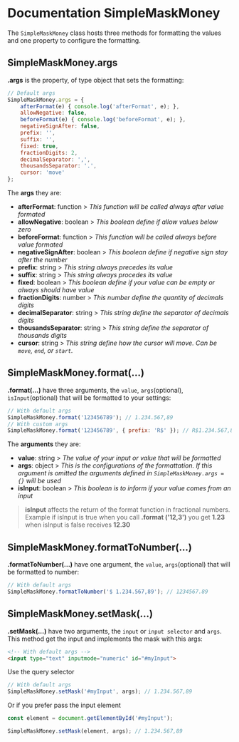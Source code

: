 # Documentation SimpleMaskMoney

The ```SimpleMaskMoney``` class hosts three methods for formatting the values and one property to configure the formatting.

## SimpleMaskMoney.args

**.args** is the property, of type object that sets the formatting:

```javascript
// Default args
SimpleMaskMoney.args = {
    afterFormat(e) { console.log('afterFormat', e); },
    allowNegative: false,
    beforeFormat(e) { console.log('beforeFormat', e); },
    negativeSignAfter: false,
    prefix: '',
    suffix: '',
    fixed: true,
    fractionDigits: 2,
    decimalSeparator: ',',
    thousandsSeparator: '.',
    cursor: 'move'
};
```

The **args** they are:

- **afterFormat**: function > *This function will be called always after value formated*
- **allowNegative**: boolean > *This boolean define if allow values ​​below zero*
- **beforeFormat**: function > *This function will be called always before value formated*
- **negativeSignAfter**: boolean > *This boolean define if negative sign stay after the number*
- **prefix**: string > *This string always precedes its value*
- **suffix**: string > *This string always procedes its value*
- **fixed**: boolean > *This boolean define if your value can be empty or always should have value*
- **fractionDigits**: number > *This number define the quantity of decimals digits*
- **decimalSeparator**: string > *This string define the separator of decimals digits*
- **thousandsSeparator**: string > *This string define the separator of thousands digits*
- **cursor**: string > *This string define how the cursor will move. Can be `move`, `end`, or `start`.*

## SimpleMaskMoney.format(...)

**.format(...)** have three arguments, the ```value```, ```args```(optional), ```ìsInput```(optional) that will be formatted to your settings:

```javascript
// With default args
SimpleMaskMoney.format('123456789'); // 1.234.567,89
// With custom args
SimpleMaskMoney.format('123456789', { prefix: 'R$' }); // R$1.234.567,89
```

The **arguments** they are:

- **value**: string > *The value of your input or value that will be formatted*
- **args**: object > *This is the configurations of the formattation. If this argument is omitted the arguments defined in ```SimpleMaskMoney.args = {}``` will be used*
- **isInput**: boolean > *This boolean is to inform if your value comes from an input*

> **isInput** affects the return of the format function in fractional numbers. Example if isInput is true when you call **.format ('12,3')** you get **1.23** when isInput is false receives **12.30**

## SimpleMaskMoney.formatToNumber(...)

**.formatToNumber(...)** have one argument, the ```value```, ```args```(optional) that will be formatted to number:

```javascript
// With default args
SimpleMaskMoney.formatToNumber('$ 1.234.567,89'); // 1234567.89
```

## SimpleMaskMoney.setMask(...)

**.setMask(...)** have two arguments, the ```input``` or ```input selector``` and ```args```.
This method get the input and implements the mask with this args:

```html
<!-- With default args -->
<input type="text" inputmode="numeric" id="#myInput">
```

Use the query selector

```javascript
// With default args
SimpleMaskMoney.setMask('#myInput', args); // 1.234.567,89
```

Or if you prefer pass the input element

```javascript
const element = document.getElementById('#myInput');

SimpleMaskMoney.setMask(element, args); // 1.234.567,89
```
